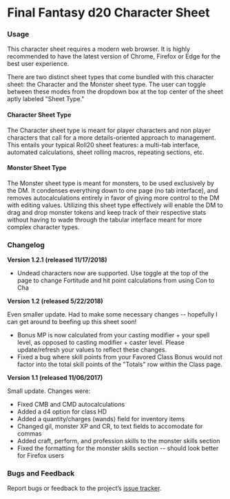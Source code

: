 # Final Fantasy d20 Character Sheet

### Usage

This character sheet requires a modern web browser. It is highly recommended to have the latest
version of Chrome, Firefox or Edge for the best user experience.

There are two distinct sheet types that come bundled with this character sheet: the Character and the Monster sheet type. The user can toggle between these modes from the dropdown box at the top center of the sheet aptly labeled "Sheet Type."

#### Character Sheet Type

The Character sheet type is meant for player characters and non player characters that call for a more details-oriented approach to management. This entails your typical Roll20 sheet features: a multi-tab interface, automated calculations, sheet rolling macros, repeating sections, etc.

#### Monster Sheet Type

The Monster sheet type is meant for monsters, to be used exclusively by the DM. It condenses everything down to one page (no tab interface), and removes autocalculations entirely in favor of giving more control to the DM with editing values. Utilizing this sheet type effectively will enable the DM to drag and drop monster tokens and keep track of their respective stats without having to wade through the tabular interface meant for more complex character types.

### Changelog

__Version 1.2.1 (released 11/17/2018)__

*	Undead characters now are supported. Use toggle at the top of the page to change Fortitude and hit point calculations from using Con to Cha

__Version 1.2 (released 5/22/2018)__

Even smaller update. Had to make some necessary changes -- hopefully I can get around to beefing up this sheet soon!
*	Bonus MP is now calculated from your casting modifier + your spell level, as opposed to casting modifier + caster level. Please update/refresh your values to reflect these changes.
*   Fixed a bug where skill points from your Favored Class Bonus would not factor into the total skill points of the "Totals" row within the Class page.

__Version 1.1 (released 11/06/2017)__

Small update. Changes were:
*	Fixed CMB and CMD autocalculations
*	Added a d4 option for class HD
*	Added a quantity/charges (wands) field for inventory items
*	Changed gil, monster XP and CR, to text fields to accomodate for commas
*	Added craft, perform, and profession skills to the monster skills section
*	Fixed the formatting for the monster skills section -- should look better for Firefox users

### Bugs and Feedback

Report bugs or feedback to the project’s [issue
tracker](https://github.com/Azurift/roll20-character-sheets/issues).

